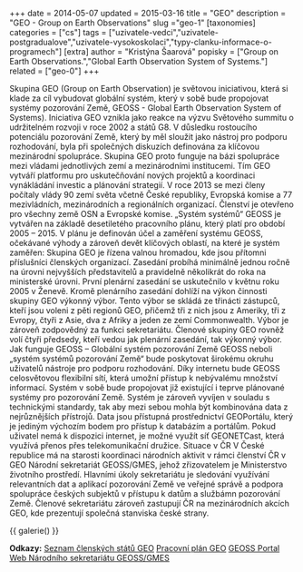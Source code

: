 +++
date = 2014-05-07
updated = 2015-03-16
title = "GEO"
description = "GEO - Group on Earth Observations"
slug ="geo-1"
[taxonomies]
categories = ["cs"]
tags = ["uzivatele-vedci","uzivatele-postgradualove","uzivatele-vysokoskolaci","typy-clanku-informace-o-programech"]
[extra]
author = "Kristýna Šaarová"
popisky = ["Group on Earth Observations.","Global Earth Observation System of Systems."]
related = ["geo-0"]
+++

Skupina GEO (Group on Earth Observation) je světovou iniciativou, která si klade za cíl vybudovat globální systém, který v sobě bude propojovat systémy pozorování Země, GEOSS - Global Earth Observation System of Systems). Iniciativa GEO vznikla jako reakce na výzvu Světového summitu o udržitelném rozvoji v roce 2002 a států G8. V důsledku rostoucího potenciálu pozorování Země, který by měl sloužit jako nástroj pro podporu rozhodování, byla při společných diskuzích definována za klíčovou mezinárodní spolupráce. Skupina GEO proto funguje na bázi spolupráce mezi vládami jednotlivých zemí a mezinárodními institucemi. Tím GEO vytváří platformu pro uskutečňování nových projektů a koordinaci vynákládání investic a plánování strategií. V roce 2013 se mezi členy počítaly vlády 90 zemí světa včetně České republiky, Evropská komise a 77 mezivládních, mezinárodních a regionálních organizací. Členství je otevřeno pro všechny země OSN a Evropské komise. „Systém systémů“ GEOSS je vytvářen na základě desetiletého pracovního plánu, který platí pro období 2005 – 2015. V plánu je definován účel a zaměření systému GEOSS, očekávané výhody a zároveň devět klíčových oblastí, na které je systém zaměřen: Skupina GEO je řízena valnou hromadou, kde jsou přítomni příslušníci členských organizací. Zasedání probíhá minimálně jednou ročně na úrovni nejvyšších představitelů a pravidelně několikrát do roka na ministerské úrovni. První plenární zasedání se uskutečnilo v květnu roku 2005 v Ženevě. Kromě plenárního zasedání dohlíží na výkon činnosti skupiny GEO výkonný výbor. Tento výbor se skládá ze třinácti zástupců, kteří jsou voleni z pěti regionů GEO, přičemž tři z nich jsou z Ameriky, tři z Evropy, čtyři z Asie, dva z Afriky a jeden ze zemí Commonwealth. Výbor je zároveň zodpovědný za funkci sekretariátu. Členové skupiny GEO rovněž volí čtyři předsedy, kteří vedou jak plenární zasedání, tak výkonný výbor. Jak funguje GEOSS – Globální systém pozorování Země GEOSS neboli „systém systémů pozorování Země“ bude poskytovat širokému okruhu uživatelů nástroje pro podporu rozhodování. Díky internetu bude GEOSS celosvětovou flexibilní sítí, která umožní přístup k nebývalému množství informací. Systém v sobě bude propojovat již existující i teprve plánované systémy pro pozorování Země. Systém je zároveň vyvíjen v souladu s technickými standardy, tak aby mezi sebou mohla být kombinována data z nejrůznějších přístrojů. Data jsou přístupná prostřednictví GEOPortálu, který je jediným výchozím bodem pro přístup k databázím a portálům. Pokud uživatel nemá k dispozici internet, je možné využít síť GEONETCast, která využívá přenos přes telekomunikační družice. Situace v ČR V České republice má na starosti koordinaci národních aktivit v rámci členství ČR v GEO Národní sekretariát GEOSS/GMES, jehož zřizovatelem je Ministerstvo životního prostředí. Hlavními úkoly sekretariátu je sledování využívání relevantních dat a aplikací pozorování Země ve veřejné správě a podpora spolupráce českých subjektů v přístupu k datům a službámn pozorování Země. Členové sekretariátu zároveň zastupují ČR na mezinárodních akcích GEO, kde prezentují společná stanviska české strany.

{{ galerie() }}

**Odkazy:**
[Seznam členských států GEO]
[Pracovní plán GEO]
[GEOSS Portal]
[Web Národního sekretariátu GEOSS/GMES]

[Seznam členských států GEO]: http://www.earthobservations.org/ag_members.shtml
[Pracovní plán GEO]: https://www.earthobservations.org/documents/10-Year%20Implementation%20Plan.pdf
[GEOSS Portal]: http://www.geoportal.org/
[Web Národního sekretariátu GEOSS/GMES]: http://gmes.gov.cz/
